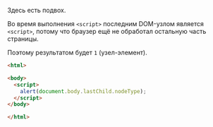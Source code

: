 Здесь есть подвох.

Во время выполнения `<script>` последним DOM-узлом является `<script>`, потому что браузер ещё не обработал остальную часть страницы.

Поэтому результатом будет `1` (узел-элемент).

```html run height=60
<html>

<body>
  <script>
    alert(document.body.lastChild.nodeType);
  </script>
</body>

</html>
```
